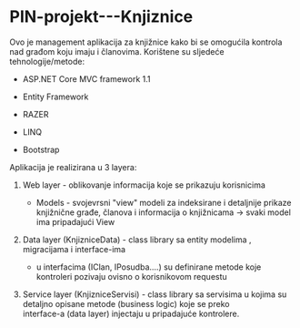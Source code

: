 # PIN-projekt---Knjiznice
Ovo je management aplikacija za knjižnice kako bi se omogućila kontrola nad građom koju imaju i članovima.
Korištene su sljedeće tehnologije/metode:

 -  ASP.NET Core MVC framework 1.1 

 -  Entity Framework 
 
 -  RAZER
 
 -  LINQ
 
 -  Bootstrap
 
 
Aplikacija je realizirana u 3 layera:
 
 1) Web layer - oblikovanje informacija koje se prikazuju korisnicima
 
       - Models - svojevrsni "view" modeli za indeksirane i detaljnije prikaze knjižnične građe, članova i informacija 
                         o knjižnicama -> svaki model ima pripadajući View
 
 2) Data layer (KnjizniceData) - class library sa entity modelima , migracijama i interface-ima
                              
       - u interfacima (IClan, IPosudba....) su definirane metode koje kontroleri pozivaju ovisno o korisnikovom                                    requestu
                               
 3) Service layer (KnjizniceServisi) - class library sa servisima u kojima su detaljno opisane metode (business logic) koje se preko    
                                       interface-a (data layer) injectaju u pripadajuće kontrolere.
